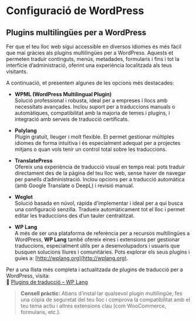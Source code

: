 # Configuració de WordPress

## Plugins multilingües per a WordPress

Fer que el teu lloc web sigui accessible en diversos idiomes és més fàcil que mai gràcies als plugins multilingües per a WordPress. Aquests et permeten traduir continguts, menús, metadades, formularis i fins i tot la interfície d’administració, oferint una experiència localitzada als teus visitants.

A continuació, et presentem algunes de les opcions més destacades:

- **WPML (WordPress Multilingual Plugin)**  
  Solució professional i robusta, ideal per a empreses i llocs amb necessitats avançades. Inclou suport per a traduccions manuals o automàtiques, compatibilitat amb la majoria de temes i plugins, i integració amb serveis de traducció certificats.

- **Polylang**  
  Plugin gratuït, lleuger i molt flexible. Et permet gestionar múltiples idiomes de forma intuïtiva i és especialment adequat per a projectes mitjans o quan vols tenir un control total sobre les traduccions.

- **TranslatePress**  
  Ofereix una experiència de traducció visual en temps real: pots traduir directament des de la pàgina del teu lloc web, sense haver de navegar per panells d’administració. Inclou opcions per a traducció automàtica (amb Google Translate o DeepL) i revisió manual.

- **Weglot**  
  Solució basada en núvol, ràpida d’implementar i ideal per a qui busca una configuració senzilla. Tradueix automàticament tot el lloc i permet editar les traduccions des d’un tauler centralitzat.

- **WP Lang**  
  A més de ser una plataforma de referència per a recursos multilingües a WordPress, **WP Lang** també ofereix eines i extensions per gestionar traduccions, especialment útils per a desenvolupadors i usuaris que busquen solucions lliures i comunitàries. Pots explorar els seus plugins i guies a: [http://wplang.org](http://wplang.org).

Per a una llista més completa i actualitzada de plugins de traducció per a WordPress, visita:  
🔗 [Plugins de traducció – WP Lang](http://wplang.org/translation-plugins-languages/)

> **Consell pràctic:** Abans d’instal·lar qualsevol plugin multilingüe, fes una còpia de seguretat del teu lloc i comprova la compatibilitat amb el teu tema actiu i altres extensions clau (com WooCommerce, formularis, etc.).
